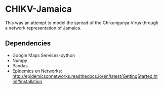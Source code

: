 # CHIKV-Jamaica
This was an attempt to model the spread of the Chikungunya Virus through a network representation of Jamaica.
` `

## Dependencies

* Google Maps Services-python
* Numpy
* Pandas
* Epidemics on Networks:
  http://epidemicsonnetworks.readthedocs.io/en/latest/GettingStarted.html#installation
